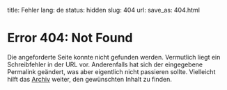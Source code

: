 title: Fehler
lang: de
status: hidden
slug: 404
url:
save_as: 404.html

# Error 404: Not Found

Die angeforderte Seite konnte nicht gefunden werden. Vermutlich liegt ein Schreibfehler in der URL vor. Anderenfalls hat sich der eingegebene Permalink geändert, was aber eigentlich nicht passieren sollte. Vielleicht hilft das [Archiv](/de/archiv/) weiter, den gewünschten Inhalt zu finden.
